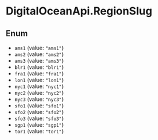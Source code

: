 # DigitalOceanApi.RegionSlug

## Enum

* `ams1` (value: `"ams1"`)
* `ams2` (value: `"ams2"`)
* `ams3` (value: `"ams3"`)
* `blr1` (value: `"blr1"`)
* `fra1` (value: `"fra1"`)
* `lon1` (value: `"lon1"`)
* `nyc1` (value: `"nyc1"`)
* `nyc2` (value: `"nyc2"`)
* `nyc3` (value: `"nyc3"`)
* `sfo1` (value: `"sfo1"`)
* `sfo2` (value: `"sfo2"`)
* `sfo3` (value: `"sfo3"`)
* `sgp1` (value: `"sgp1"`)
* `tor1` (value: `"tor1"`)

